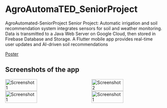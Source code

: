 # AgroAutomaTED_SeniorProject
AgroAutomated-SeniorProject Senior Project: Automatic irrigation and soil recommendation system integrates sensors for soil and weather monitoring. Data is transmitted to a Java Web Server on Google Cloud, then stored in Firebase Database and Storage. A Flutter mobile app provides real-time user updates and AI-driven soil recommendations

[Poster](https://github.com/kbudak/AgroAutomaTed_SeniorProject/blob/main/Poster%20son.pdf)

## Screenshots of the app
<div style="display: flex; justify-content: space-between;">
  <img src="https://github.com/user-attachments/assets/a81c498d-3cd7-490a-8362-d65e3721678b" alt="Screenshot 1" width="45%" />
  <img src="https://github.com/user-attachments/assets/1e3e04ae-a23f-43cc-a120-86e98f3e3e1f" alt="Screenshot 2" width="45%" />
</div>
<div style="display: flex; justify-content: space-between;">
  <img src="https://github.com/user-attachments/assets/92bfcc96-f61c-4efa-bffb-89c9788d1940" alt="Screenshot 1" width="45%" />
  <img src="https://github.com/user-attachments/assets/0372d8d6-57bb-4989-bfe7-8168b2266b89" alt="Screenshot 1" width="45%" />
</div>



